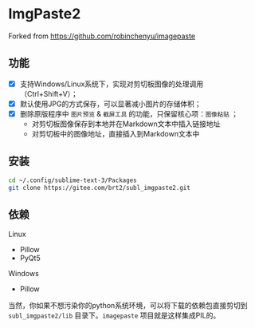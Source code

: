 ImgPaste2
==========
Forked from https://github.com/robinchenyu/imagepaste

## 功能

+ [x] 支持Windows/Linux系统下，实现对剪切板图像的处理调用（Ctrl+Shift+V）；
+ [x] 默认使用JPG的方式保存，可以显著减小图片的存储体积；
+ [x] 删除原版程序中 `图片预览` & `截屏工具` 的功能，只保留核心项：`图像粘贴` ；
    * 对剪切板图像保存到本地并在Markdown文本中插入链接地址
    * 对剪切板中的图像地址，直接插入到Markdown文本中

## 安装

```sh
cd ~/.config/sublime-text-3/Packages
git clone https://gitee.com/brt2/subl_imgpaste2.git
```

## 依赖

Linux

* Pillow
* PyQt5

Windows

* Pillow

当然，你如果不想污染你的python系统环境，可以将下载的依赖包直接剪切到 `subl_imgpaste2/lib` 目录下。`imagepaste` 项目就是这样集成PIL的。
